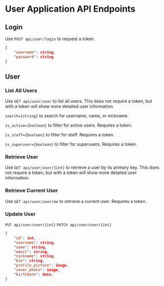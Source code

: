 # User Application API Endpoints

## Login

Use `POST api/user/login` to request a token.

```json
{
    "username": string,
    "password": string
}
```

## User

### List All Users

Use `GET api/user/user` to list all users. This does not require a token, but with a token will show more detailed user information.

`search={string}` to search for username, name, or nickname.

`is_active={boolean}` to filter for active users. Requires a token.

`is_staff={boolean}` to filter for staff. Requires a token.

`is_superuser={boolean}` to filter for superusers. Requires a token.

### Retrieve User

Use `GET api/user/user/{int}` to retrieve a user by its primary key. This does not require a token, but with a token will show more detailed user information.

### Retrieve Current User

Use `GET api/user/user/me` to retrieve a current user. Requires a token.

### Update User

`PUT api/user/user/{int}`
`PATCH api/user/user/{int}`

```json
{
    "id": int,
    "username": string,
    "name": string,
    "email": string,
    "nickname": string,
    "bio": string,
    "profile_picture": image,
    "cover_photo": image,
    "birthdate": date,
}
```
